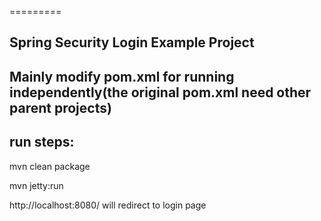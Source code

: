 =========

## Spring Security Login Example Project

## Mainly modify pom.xml for running independently(the original pom.xml need other parent projects)

## run steps:

mvn clean package

mvn jetty:run 

http://localhost:8080/ will redirect to login page
